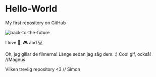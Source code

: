 # Hello-World
My first repository on GitHub

![back-to-the-future](https://media1.giphy.com/media/AkYglsk1IR8yAK2cXW/giphy.gif?cid=790b761147cb9e52c42598ee55bf543793de8e44f62d4802&rid=giphy.gif&ct=g)

I love 🍕, 🎮 and 💻


Oh, jag gillar de filmerna! Länge sedan jag såg dem. :)
Cool gif, också!
//Magnus

Vilken trevlig repository <3 // Simon 